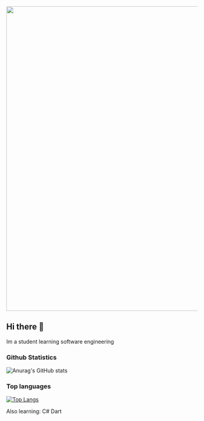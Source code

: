 <img width="800" src="https://developers.giphy.com/branch/master/static/api-512d36c09662682717108a38bbb5c57d.gif"/>

## Hi there 👋
Im a student learning software engineering

### Github Statistics
![Anurag's GitHub stats](https://github-readme-stats.vercel.app/api?username=DirkLemmen&show_icons=true&theme=tokyonight)

### Top languages
[![Top Langs](https://github-readme-stats.vercel.app/api/top-langs/?username=DirkLemmen&layout=compact&theme=tokyonight)](https://github.com/DirkLemmen/github-readme-stats)

Also learning:
C#
Dart

<!--
**DirkLemmen/DirkLemmen** is a ✨ _special_ ✨ repository because its `README.md` (this file) appears on your GitHub profile.

Here are some ideas to get you started:

- 🔭 I’m currently working on ...
- 🌱 I’m currently learning ...
- 👯 I’m looking to collaborate on ...
- 🤔 I’m looking for help with ...
- 💬 Ask me about ...
- 📫 How to reach me: ...
- 😄 Pronouns: ...
- ⚡ Fun fact: ...
-->
